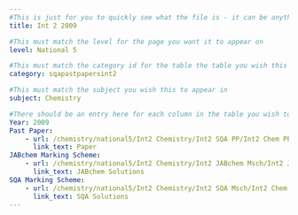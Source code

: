```yaml
---
#This is just for you to quickly see what the file is - it can be anything you want
title: Int 2 2009

#This must match the level for the page you want it to appear on
level: National 5

#This must match the category id for the table the table you wish this to appear in
category: sqapastpapersint2

#This must match the subject you wish this to appear in
subject: Chemistry

#There should be an entry here for each column in the table you wish to populate:
Year: 2009
Past Paper:
    - url: /chemistry/national5/Int2 Chemistry/Int2 SQA PP/Int2 Chem PP 2009.pdf
      link_text: Paper
JABchem Marking Scheme:
    - url: /chemistry/national5/Int2 Chemistry/Int2 JABchem Msch/Int2 JABchem Msch 2009.pdf
      link_text: JABchem Solutions
SQA Marking Scheme:
    - url: /chemistry/national5/Int2 Chemistry/Int2 SQA Msch/Int2 Chem SQA Msch 2009.pdf
      link_text: SQA Solutions
---
```


